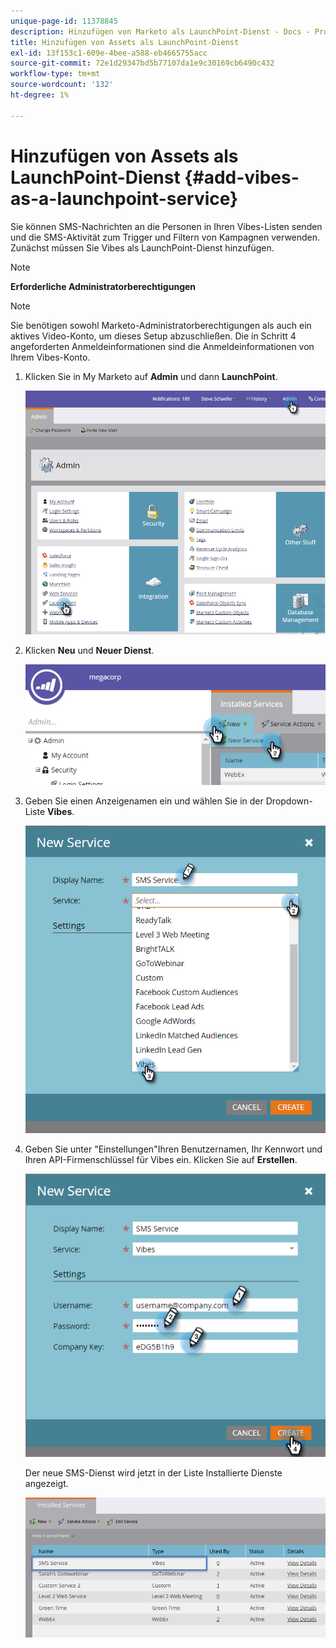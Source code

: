 ```yaml
---
unique-page-id: 11378845
description: Hinzufügen von Marketo als LaunchPoint-Dienst - Docs - Produktdokumentation
title: Hinzufügen von Assets als LaunchPoint-Dienst
exl-id: 13f153c1-609e-4bee-a588-eb4665755acc
source-git-commit: 72e1d29347bd5b77107da1e9c30169cb6490c432
workflow-type: tm+mt
source-wordcount: '132'
ht-degree: 1%

---
```


# Hinzufügen von Assets als LaunchPoint-Dienst {#add-vibes-as-a-launchpoint-service}

Sie können SMS-Nachrichten an die Personen in Ihren Vibes-Listen senden und die SMS-Aktivität zum Trigger und Filtern von Kampagnen verwenden. Zunächst müssen Sie Vibes als LaunchPoint-Dienst hinzufügen.

>[!NOTE]
>
>**Erforderliche Administratorberechtigungen**

>[!NOTE]
>
>Sie benötigen sowohl Marketo-Administratorberechtigungen als auch ein aktives Video-Konto, um dieses Setup abzuschließen. Die in Schritt 4 angeforderten Anmeldeinformationen sind die Anmeldeinformationen von Ihrem Vibes-Konto.

1. Klicken Sie in My Marketo auf **Admin** und dann **LaunchPoint**.

   ![](assets/image2016-7-27-9-3a31-3a17.png)

1. Klicken **Neu** und **Neuer Dienst**.

   ![](assets/image2016-7-27-9-3a34-3a25.png)

1. Geben Sie einen Anzeigenamen ein und wählen Sie in der Dropdown-Liste **Vibes**.

   ![](assets/new-service-vibes.png)

1. Geben Sie unter &quot;Einstellungen&quot;Ihren Benutzernamen, Ihr Kennwort und Ihren API-Firmenschlüssel für Vibes ein. Klicken Sie auf **Erstellen**.

   ![](assets/new-service-vibes-settings-2.png)

   Der neue SMS-Dienst wird jetzt in der Liste Installierte Dienste angezeigt.

   ![](assets/image2016-7-27-9-3a45-3a1.png)
